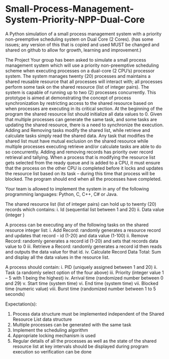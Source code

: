 # Small-Process-Management-System-Priority-NPP-Dual-Core
A Python simulation of a small process management system with a priority non-preemptive scheduling system on Dual Core (2 Cores).
(has some issues; any version of this that is copied and used MUST be changed and shared on github to allow for growth, learning and improvement.)

The Project 
Your group has been asked to simulate a small process management system which will use a priority non-preemptive scheduling scheme when executing processes on a dual-core (2 CPU’s) processor system. The system manages twenty (20) processes and maintains a shared reusable resource that all processes will interact with; all processes perform some task on the shared resource (list of integer pairs). The system is capable of running up to two (2) processes concurrently. This prototype is aimed at demonstrating the concept of process synchronization by restricting access to the shared resource based on when processes are executing in its critical section.
At the beginning of the program the shared resource list should initialize all data values to 0. Given that multiple processes can generate the same task, and some tasks are updating the shared resource, there is a need to synchronize the execution. Adding and Removing tasks modify the shared list, while retrieve and calculate tasks simply read the shared data. Any task that modifies the shared list must have mutual exclusion on the shared resource while multiple processes executing retrieve and/or calculate tasks are able to do so concurrently. Adding and removing records has priority over record retrieval and tallying. When a process that is modifying the resource list gets selected from the ready queue and is added to a CPU, it must ensure that the process on the other CPU is completed before it locks and updates the resource list based on its task – during this time that process will be blocked. The program should end when all the processes have completed. 

Your team is allowed to implement the system in any of the following programming languages: Python, C, C++, C# or Java. 

The shared resource list (list of integer pairs) can hold up to twenty (20) records which contains: 
i.	Id (sequential list between 1 and 20)
ii.	Data value (integer )

A process can be executing any of the following tasks on the shared resource integer list: 
i.	Add Record: randomly generates a resource record and updates that record -  id (1-20) and data value (1-100)
ii.	Remove Record: randomly generates a record id (1-20) and sets that records data value to 0
iii.	Retrieve a Record: randomly generates a record id then reads and outputs the data value for that id.
iv.	Calculate Record Data Total: Sum and display all the data values in the resource list.

A process should contain: 
i.	PID (uniquely assigned between 1 and 20) 
ii.	Task (a randomly select option of the four above) 
iii.	Priority (integer value 1 – 5 with 1 being the highest) 
iv.	Arrival time (randomized number between 0 and 29) 
v.	Start time (system time) 
vi.	End time (system time) 
vii.	Blocked time (numeric value) 
viii.	Burst time (randomized number between 1 to 5 seconds) 

Expectation(s): 
1.	Process data structure must be implemented independent of the Shared Resource List data structure 
2.	Multiple processes can be generated with the same task 
3.	Implement the scheduling algorithm 
4.	Appropriate locking mechanism is used
5.	Regular details of all the processes as well as the state of the shared resource list at key intervals should be displayed during program execution so verification can be done
